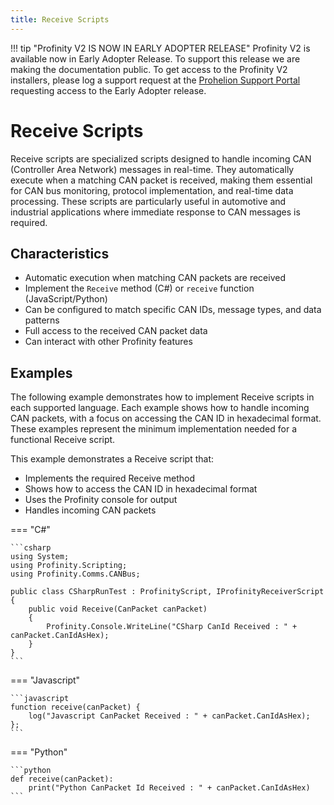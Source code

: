 ```yaml
---
title: Receive Scripts
---
```


!!! tip "Profinity V2 IS NOW IN EARLY ADOPTER RELEASE"
    Profinity V2 is available now in Early Adopter Release.  To support this release we are making the documentation public.  To get access to the Profinity V2 installers, please log a support request at the [Prohelion Support Portal](https://prohelion.atlassian.net/servicedesk/customer/portals) requesting access to the Early Adopter release.

# Receive Scripts

Receive scripts are specialized scripts designed to handle incoming CAN (Controller Area Network) messages in real-time. They automatically execute when a matching CAN packet is received, making them essential for CAN bus monitoring, protocol implementation, and real-time data processing. These scripts are particularly useful in automotive and industrial applications where immediate response to CAN messages is required.

## Characteristics
- Automatic execution when matching CAN packets are received
- Implement the `Receive` method (C#) or `receive` function (JavaScript/Python)
- Can be configured to match specific CAN IDs, message types, and data patterns
- Full access to the received CAN packet data
- Can interact with other Profinity features

## Examples

The following example demonstrates how to implement Receive scripts in each supported language. Each example shows how to handle incoming CAN packets, with a focus on accessing the CAN ID in hexadecimal format. These examples represent the minimum implementation needed for a functional Receive script.

This example demonstrates a Receive script that:
- Implements the required Receive method
- Shows how to access the CAN ID in hexadecimal format
- Uses the Profinity console for output
- Handles incoming CAN packets

=== "C#"

    ```csharp
    using System;
    using Profinity.Scripting;
    using Profinity.Comms.CANBus;

    public class CSharpRunTest : ProfinityScript, IProfinityReceiverScript
    {
        public void Receive(CanPacket canPacket)
        {
            Profinity.Console.WriteLine("CSharp CanId Received : " + canPacket.CanIdAsHex);                
        }
    }
    ```

=== "Javascript"

    ```javascript
    function receive(canPacket) {
        log("Javascript CanPacket Received : " + canPacket.CanIdAsHex);    
    };
    ```

=== "Python"

    ```python
    def receive(canPacket):
        print("Python CanPacket Id Received : " + canPacket.CanIdAsHex)
    ```